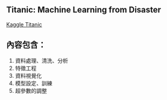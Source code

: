 ## Titanic: Machine Learning from Disaster

[Kaggle Titanic](https://www.kaggle.com/c/titanic)

## 內容包含：

1. 資料處理、清洗、分析
2. 特徵工程
3. 資料視覺化
5. 模型設定、訓練
6. 超參數的調整
